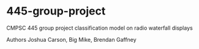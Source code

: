 # 445-group-project
CMPSC 445 group project classification model on radio waterfall displays

Authors Joshua Carson, Big Mike, Brendan Gaffney

